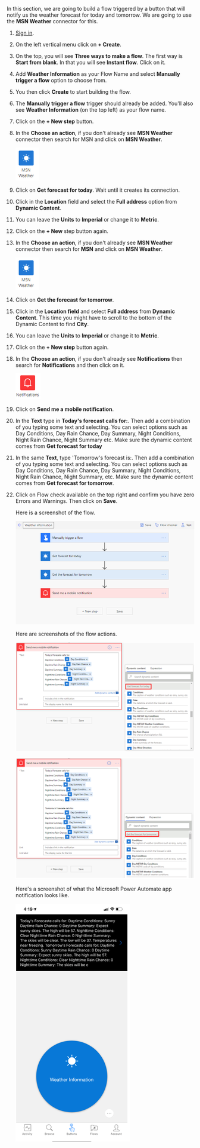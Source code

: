 In this section, we are going to build a flow triggered by a button that
will notify us the weather forecast for today and tomorrow. We are going
to use the **MSN Weather** connector for this.

1.  [Sign in](https://flow.microsoft.com/?azure-portal=true). 

1.  On the left vertical menu click on **+ Create**.

1.  On the top, you will see **Three ways to make a flow**. The first way
    is **Start from blank**. In that you will see **Instant flow**.
    Click on it.

1.  Add **Weather Information** as your Flow Name and select **Manually
    trigger a flow** option to choose from.

1.  You then click **Create** to start building the flow.

1.  The **Manually trigger a flow** trigger should already be added.
    You'll also see **Weather Information** (on the top left) as your
    flow name.

1.  Click on the **+ New step** button.

1.  In the **Choose an action**, if you don't already see **MSN Weather** connector then search for MSN and click on **MSN Weather**.

	![MSN weather connector icon](../media/msn-weather-connector-icon.png)

1.  Click on **Get forecast for today**. Wait until it creates its connection.

1. Click in the **Location** field and select the **Full address** option from **Dynamic Content**.

1. You can leave the **Units** to **Imperial** or change it to **Metric**.

1. Click on the **+ New** step button again.

1. In the **Choose an action**, if you don't already see **MSN Weather** connector then search for **MSN** and click on **MSN Weather**.
	
	![MSN weather connector icon](../media/msn-weather-connector-icon.png)

1. Click on **Get the forecast for tomorrow**.

1. Click in the **Location field** and select **Full address** from **Dynamic Content**. This time you might have to scroll to the bottom of the Dynamic Content to find **City**.

1. You can leave the **Units** to **Imperial** or change it to **Metric**.

1. Click on the **+ New step** button again.

1. In the **Choose an action**, if you don't already see **Notifications** then search for **Notifications** and    then click on it.

	![Notifications connector icon](../media/notifications-connector-icon.png)

1. Click on **Send me a mobile notification**.

1. In the **Text** type in **Today's forecast calls for:**. Then
    add a combination of you typing some text and selecting. You can
    select options such as Day Conditions, Day Rain Chance, Day Summary,
    Night Conditions, Night Rain Chance, Night Summary etc. Make sure
    the dynamic content comes from **Get forecast for today**

1. In the same **Text**, type 'Tomorrow's forecast is:. Then add
    a combination of you typing some text and selecting. You can select
    options such as Day Conditions, Day Rain Chance, Day Summary, Night
    Conditions, Night Rain Chance, Night Summary, etc. Make sure the
    dynamic content comes from **Get forecast for tomorrow**.

1. Click on Flow check available on the top right and confirm you have
    zero Errors and Warnings. Then click on **Save**.

    Here is a screenshot of the flow.

    ![complete flow](../media/complete-flow.png)

    Here are screenshots of the flow actions.
    
    ![Notification action today's forecast](../media/notification-action-todays-forecast.png)

    ![Notification action tomorrow's forecast](../media/notification-action-tomorrows-forecast.png)

    Here's a screenshot of what the Microsoft Power Automate app
    notification looks like.

	![Weather information notification](../media/weather-information-notification.png)